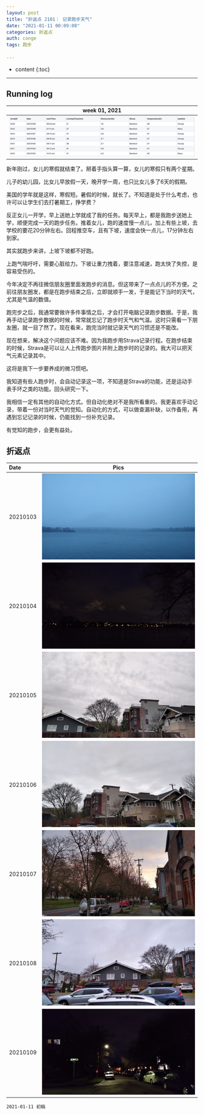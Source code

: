 ```yaml
---
layout: post
title: "折返点 2101｜ 记录跑步天气"
date: "2021-01-11 00:09:00"
categories: 折返点
auth: conge
tags: 跑步

---
```

* content
{:toc}


----

## Running log
|week 01, 2021|
|:----:|
|![Running log, week 01, 2021](/assets/images/折返点/2021_wk01.png)|

新年刚过，女儿的寒假就结束了。掰着手指头算一算，女儿的寒假只有两个星期。

儿子的幼儿园，比女儿早放假一天，晚开学一周，也只比女儿多了6天的假期。

美国的学年就是这样，寒假短。暑假的时候，就长了。不知道是处于什么考虑，也许可以让学生们去打暑期工，挣学费？

反正女儿一开学，早上送她上学就成了我的任务。每天早上，都是我跑步送她上学，顺便完成一天的跑步任务。推着女儿，跑的速度慢一点儿，加上有些上坡，去学校的要花20分钟左右。回程推空车，且有下坡，速度会快一点儿，17分钟左右到家。

其实就跑步来讲，上坡下坡都不好跑。

上跑气喘吁吁，需要心脏给力。下坡让重力拽着，要注意减速，跑太快了失控，是容易受伤的。

今年决定不再往微信朋友圈里面发跑步的消息。但这带来了一点点儿的不方便。之前往朋友圈发，都是在跑步结束之后，立即就顺手一发，于是能记下当时的天气，尤其是气温的数值。

跑完步之后，我通常要做许多件事情之后，才会打开电脑记录跑步数据。于是，我再手动记录跑步数据的时候，常常就忘记了跑步时天气和气温。这时只需看一下朋友圈，就一目了然了。现在看来，跑完当时就记录天气的习惯还是不能改。

现在想来，解决这个问题应该不难。因为我跑步用Strava记录行程。在跑步结束的时候，Strava是可以让人上传跑步图片并附上跑步时的记录的。我大可以把天气元素记录其中。

这将是我下一步要养成的微习惯吧。

我知道有些人跑步时，会自动记录这一项，不知道是Strava的功能，还是运动手表手环之类的功能。回头研究一下。

我相信一定有其他的自动化方式。但自动化绝对不是我所看重的。我更喜欢手动记录，带着一份对当时天气的觉知。自动化的方式，可以做查漏补缺，以作备用，再遇到忘记记录的时候，仍能找到一份补充记录。

有觉知的跑步，会更有益处。


## 折返点

|Date|Pics|
|:----|:----:|
|20210103|![20210103.jpg](/assets/images/折返点/20210103.jpg)  |
|20210104|![20210104.jpg](/assets/images/折返点/20210104.jpg)  |
|20210105|![20210105.jpg](/assets/images/折返点/20210105.jpg)  |
|20210106|![20210106.jpg](/assets/images/折返点/20210106.jpg)  |
|20210107|![20210107.jpg](/assets/images/折返点/20210107.jpg)  |
|20210108|![20210108.jpg](/assets/images/折返点/20210108.jpg)  |
|20210109|![20210109.jpg](/assets/images/折返点/20210109.jpg)  |



```
2021-01-11 初稿
```